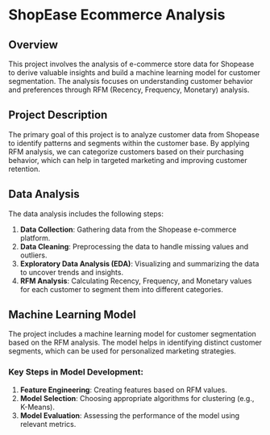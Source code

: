 # ShopEase Ecommerce Analysis

## Overview

This project involves the analysis of e-commerce store data for Shopease to derive valuable insights and build a machine learning model for customer segmentation. The analysis focuses on understanding customer behavior and preferences through RFM (Recency, Frequency, Monetary) analysis.

## Project Description

The primary goal of this project is to analyze customer data from Shopease to identify patterns and segments within the customer base. By applying RFM analysis, we can categorize customers based on their purchasing behavior, which can help in targeted marketing and improving customer retention.

## Data Analysis

The data analysis includes the following steps:

1. **Data Collection**: Gathering data from the Shopease e-commerce platform.
2. **Data Cleaning**: Preprocessing the data to handle missing values and outliers.
3. **Exploratory Data Analysis (EDA)**: Visualizing and summarizing the data to uncover trends and insights.
4. **RFM Analysis**: Calculating Recency, Frequency, and Monetary values for each customer to segment them into different categories.

## Machine Learning Model

The project includes a machine learning model for customer segmentation based on the RFM analysis. The model helps in identifying distinct customer segments, which can be used for personalized marketing strategies.

### Key Steps in Model Development:

1. **Feature Engineering**: Creating features based on RFM values.
2. **Model Selection**: Choosing appropriate algorithms for clustering (e.g., K-Means).
3. **Model Evaluation**: Assessing the performance of the model using relevant metrics.

